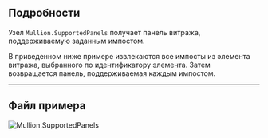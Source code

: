 ## Подробности
Узел `Mullion.SupportedPanels` получает панель витража, поддерживаемую заданным импостом.

В приведенном ниже примере извлекаются все импосты из элемента витража, выбранного по идентификатору элемента. Затем возвращается панель, поддерживаемая каждым импостом.
___
## Файл примера

![Mullion.SupportedPanels](./Revit.Elements.Mullion.SupportedPanels_img.jpg)
